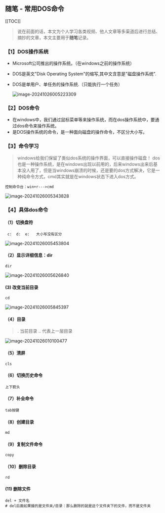 ## 随笔 - 常用DOS命令

[[TOC]]

> 说在前面的话，本文为个人学习各类视频、他人文章等多渠道后进行总结、摘抄的文章，本文主要用于<b>随笔</b>记录。

### 【1】DOS操作系统
- Microsoft公司推出的操作系统。（在windows之前的操作系统）

- DOS是英文"Disk Operating System"的缩写,其中文含意是"磁盘操作系统".

- DOS是单用户、单任务的操作系统.（只能执行一个任务）

  ![image-20241026005223309](../../../../../../../gitee/qianpz/docs/.vuepress/public/images/image-20241026005223309.png)

### 【2】DOS命令

- 在windows中，我们通过鼠标菜单等来操作系统，而在dos操作系统中，要通过dos命令来操作系统。
- 是DOS操作系统的命令，是一种面向磁盘的操作命令，不区分大小写。

### 【3】命令学习

> windows给我们保留了类似dos系统的操作界面，可以直接操作磁盘！
> dos 也是一种操作系统，是在windows出现以前用的，后来windows出来后基本没人用了，但是当windows崩溃的时候，还是要的dos方式解决，它是一种纯命令方式，cmd其实就是在windows状态下进入dos方式。

`控制命令台：win+r--->cmd`

![image-20241026005343828](../../../../../../../gitee/qianpz/docs/.vuepress/public/images/image-20241026005343828.png)

### 【4】具体dos命令

#### （1）切换盘符

``` dos
 c:  d:  e:   大小写没有区分
```

![image-20241026005453804](../../../../../../../gitee/qianpz/docs/.vuepress/public/images/image-20241026005453804.png)

#### （2）显示详细信息：dir

``` dos
dir
```

![image-20241026005626840](../../../../../../../gitee/qianpz/docs/.vuepress/public/images/image-20241026005626840.png)

#### (3) 改变当前目录

``` dos
cd
```

![image-20241026005845397](../../../../../../../gitee/qianpz/docs/.vuepress/public/images/image-20241026005845397.png)

#### （4）目录

> . 当前目录
>         ..  代表上一层目录

![image-20241026010100477](../../../../../../../gitee/qianpz/docs/.vuepress/public/images/image-20241026010100477.png)

#### （5）清屏

``` DOS
cls
```

#### （6）切换历史命令

``` dos
上下箭头
```

#### （7）补全命令

``` dos
tab按键
```

#### （8）创建目录

``` dos
md
```

#### （9）复制文件命令

``` dos
copy
```

#### （10）删除目录

``` dos
rd
```

#### (11) 删除文件

``` dos
del + 文件名
# del后面如果接的是文件夹/目录：那么删除的就是这个文件夹下的文件，而不是文件夹
```

